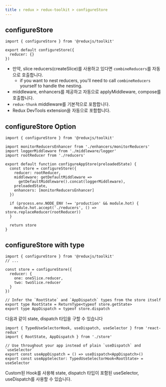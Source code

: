 ```yaml
---
title : redux > redux-toolkit > configureStore
---
```




## configureStore 

```react
import { configureStore } from '@reduxjs/toolkit'

export default configureStore({
  reducer: {}
})
```

- 만약, slice reducers(createSlice)를 사용하고 있다면 `combineReducers`를 자동으로 호출합니다.
  - if you want to nest reducers, you'll need to call `combineReducers` yourself to handle the nesting.
- middleware, enhancers를 제공하고 자동으로 applyMiddleware, compose를 호출합니다.
- `redux-thunk` middleware를 기본적으로 포함합니다.
- Redux DevTools extension을 자동으로 포함합니다.

## configureStore Option

```react
import { configureStore } from '@reduxjs/toolkit'

import monitorReducersEnhancer from './enhancers/monitorReducers'
import loggerMiddleware from './middleware/logger'
import rootReducer from './reducers'

export default function configureAppStore(preloadedState) {
  const store = configureStore({
    reducer: rootReducer,
    middleware: getDefaultMiddleware =>
      getDefaultMiddleware().concat(loggerMiddleware),
    preloadedState,
    enhancers: [monitorReducersEnhancer]
  })

  if (process.env.NODE_ENV !== 'production' && module.hot) {
    module.hot.accept('./reducers', () => store.replaceReducer(rootReducer))
  }

  return store
}
```

## configureStore with type

```react
import { configureStore } from '@reduxjs/toolkit'
// ...

const store = configureStore({
  reducer: {
    one: oneSlice.reducer,
    two: twoSlice.reducer
  }
})

// Infer the `RootState` and `AppDispatch` types from the store itself
export type RootState = ReturnType<typeof store.getState>
export type AppDispatch = typeof store.dispatch
```

다음과 같이 state, dispatch 타입을 구할 수 있습니다 



```react
import { TypedUseSelectorHook, useDispatch, useSelector } from 'react-redux'
import { RootState, AppDispatch } from './store'

// Use throughout your app instead of plain `useDispatch` and `useSelector`
export const useAppDispatch = () => useDispatch<AppDispatch>()
export const useAppSelector: TypedUseSelectorHook<RootState> = useSelector
```

Custom된 Hook를 사용해 state, dispatch 타입이 포함된 useSelector, useDispatch를 사용할 수 있습니다.

